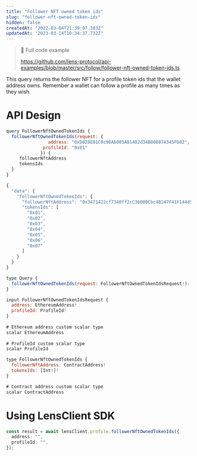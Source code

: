 ```yaml
---
title: "Follower NFT owned token ids"
slug: "follower-nft-owned-token-ids"
hidden: false
createdAt: "2022-03-04T21:39:07.383Z"
updatedAt: "2023-03-14T10:34:37.732Z"
---
```

> 📘 Full code example
> 
> <https://github.com/lens-protocol/api-examples/blob/master/src/follow/follower-nft-owned-token-ids.ts>

This query returns the follower NFT for a profile token ids that the wallet address owns. Remember a wallet can follow a profile as many times as they wish. 

# API Design

```javascript Example operation
query FollowerNftOwnedTokenIds {
  followerNftOwnedTokenIds(request: { 
             	address: "0xD020E01C0c90Ab005A01482d34B808874345FD82",
              profileId: "0x01"
             }) {
     followerNftAddress
     tokensIds
  }
}
```
```javascript Example response
{
  "data": {
    "followerNftOwnedTokenIds": {
      "followerNftAddress": "0x3471422cf7340ff2cC3608BCbc4B247F41F144d5",
      "tokensIds": [
        "0x01",
        "0x02",
        "0x03",
        "0x04",
        "0x05",
        "0x06",
        "0x07"
      ]
    }
  }
}
```
```javascript Query interface
type Query {
  followerNftOwnedTokenIds(request: FollowerNftOwnedTokenIdsRequest!): FollowerNftOwnedTokenIds!
}
```
```javascript Request
input FollowerNftOwnedTokenIdsRequest {
  address: EthereumAddress!
  profileId: ProfileId!
}
  
# Ethereum address custom scalar type
scalar EthereumAddress
  
# ProfileId custom scalar type
scalar ProfileId
```
```javascript Response
type FollowerNftOwnedTokenIds {
  followerNftAddress: ContractAddress!
  tokensIds: [Int!]!
}

# Contract address custom scalar type
scalar ContractAddress
```





# 

# Using LensClient SDK

```typescript
const result = await lensClient.profile.followerNftOwnedTokenIds({
  address: "",
  profileId: "",
});

```